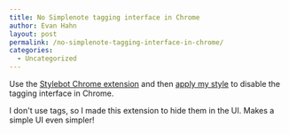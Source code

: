 ```yaml
---
title: No Simplenote tagging interface in Chrome
author: Evan Hahn
layout: post
permalink: /no-simplenote-tagging-interface-in-chrome/
categories:
  - Uncategorized
---
```

Use the [Stylebot Chrome extension][1] and then [apply my style][2] to disable the tagging interface in Chrome.

I don't use tags, so I made this extension to hide them in the UI. Makes a simple UI even simpler!

 [1]: https://chrome.google.com/webstore/detail/oiaejidbmkiecgbjeifoejpgmdaleoha
 [2]: http://stylebot.me/styles/988
